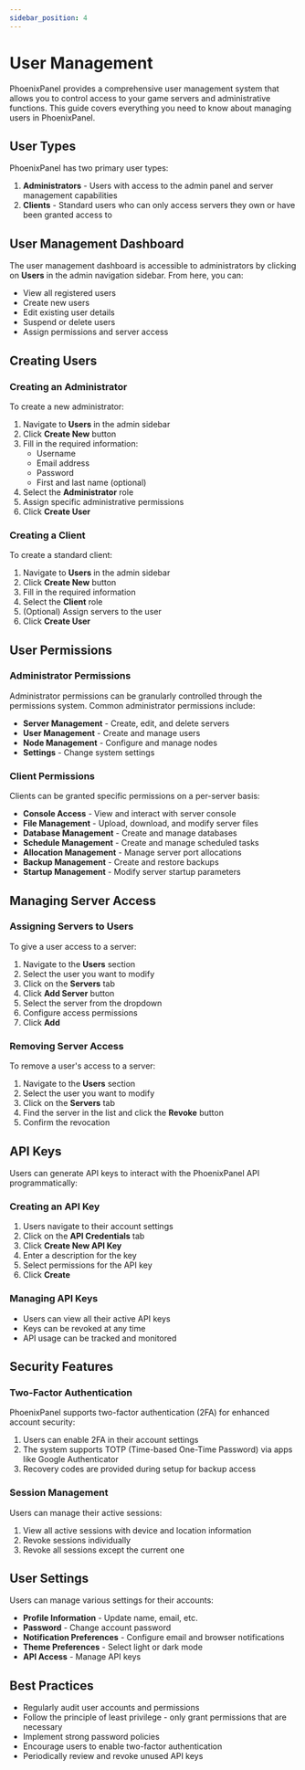 ```yaml
---
sidebar_position: 4
---
```


# User Management

PhoenixPanel provides a comprehensive user management system that allows you to control access to your game servers and administrative functions. This guide covers everything you need to know about managing users in PhoenixPanel.

## User Types

PhoenixPanel has two primary user types:

1. **Administrators** - Users with access to the admin panel and server management capabilities
2. **Clients** - Standard users who can only access servers they own or have been granted access to

## User Management Dashboard

The user management dashboard is accessible to administrators by clicking on **Users** in the admin navigation sidebar. From here, you can:

- View all registered users
- Create new users
- Edit existing user details
- Suspend or delete users
- Assign permissions and server access

## Creating Users

### Creating an Administrator

To create a new administrator:

1. Navigate to **Users** in the admin sidebar
2. Click **Create New** button
3. Fill in the required information:
   - Username
   - Email address
   - Password
   - First and last name (optional)
4. Select the **Administrator** role
5. Assign specific administrative permissions
6. Click **Create User**

### Creating a Client

To create a standard client:

1. Navigate to **Users** in the admin sidebar
2. Click **Create New** button
3. Fill in the required information
4. Select the **Client** role
5. (Optional) Assign servers to the user
6. Click **Create User**

## User Permissions

### Administrator Permissions

Administrator permissions can be granularly controlled through the permissions system. Common administrator permissions include:

- **Server Management** - Create, edit, and delete servers
- **User Management** - Create and manage users
- **Node Management** - Configure and manage nodes
- **Settings** - Change system settings

### Client Permissions

Clients can be granted specific permissions on a per-server basis:

- **Console Access** - View and interact with server console
- **File Management** - Upload, download, and modify server files
- **Database Management** - Create and manage databases
- **Schedule Management** - Create and manage scheduled tasks
- **Allocation Management** - Manage server port allocations
- **Backup Management** - Create and restore backups
- **Startup Management** - Modify server startup parameters

## Managing Server Access

### Assigning Servers to Users

To give a user access to a server:

1. Navigate to the **Users** section
2. Select the user you want to modify
3. Click on the **Servers** tab
4. Click **Add Server** button
5. Select the server from the dropdown
6. Configure access permissions
7. Click **Add**

### Removing Server Access

To remove a user's access to a server:

1. Navigate to the **Users** section
2. Select the user you want to modify
3. Click on the **Servers** tab
4. Find the server in the list and click the **Revoke** button
5. Confirm the revocation

## API Keys

Users can generate API keys to interact with the PhoenixPanel API programmatically:

### Creating an API Key

1. Users navigate to their account settings
2. Click on the **API Credentials** tab
3. Click **Create New API Key**
4. Enter a description for the key
5. Select permissions for the API key
6. Click **Create**

### Managing API Keys

- Users can view all their active API keys
- Keys can be revoked at any time
- API usage can be tracked and monitored

## Security Features

### Two-Factor Authentication

PhoenixPanel supports two-factor authentication (2FA) for enhanced account security:

1. Users can enable 2FA in their account settings
2. The system supports TOTP (Time-based One-Time Password) via apps like Google Authenticator
3. Recovery codes are provided during setup for backup access

### Session Management

Users can manage their active sessions:

1. View all active sessions with device and location information
2. Revoke sessions individually
3. Revoke all sessions except the current one

## User Settings

Users can manage various settings for their accounts:

- **Profile Information** - Update name, email, etc.
- **Password** - Change account password
- **Notification Preferences** - Configure email and browser notifications
- **Theme Preferences** - Select light or dark mode
- **API Access** - Manage API keys

## Best Practices

- Regularly audit user accounts and permissions
- Follow the principle of least privilege - only grant permissions that are necessary
- Implement strong password policies
- Encourage users to enable two-factor authentication
- Periodically review and revoke unused API keys